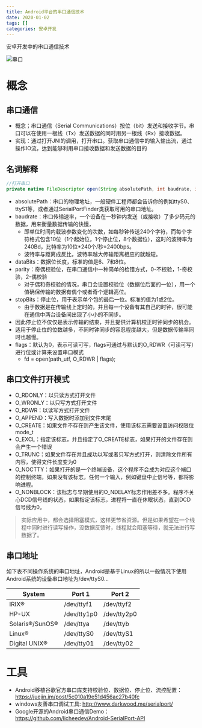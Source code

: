 ```yaml
---
title: Android平台的串口通信技术
date: 2020-01-02
tags: []
categories: 安卓开发
---
```


安卓开发中的串口通信技术
<!-- more --> 
![串口](安卓串口通信.png)

# 概念
## 串口通信
* 概念；串口通信（Serial Communications）按位（bit）发送和接收字节。串口可以在使用一根线（Tx）发送数据的同时用另一根线（Rx）接收数据。
* 实现：通过打开JNI的调用，打开串口。获取串口通信中的输入输出流，通过操作IO流，达到能够利用串口接收数据和发送数据的目的

## 名词解释
```java
//打开串口
private native FileDescriptor open(String absolutePath, int baudrate, int dataBits, int parity, int stopBits, int flags);
```
* absolutePath：串口的物理地址，一般硬件工程师都会告诉你的例如ttyS0、ttyS1等，或者通过SerialPortFinder类获取可用的串口地址。
* baudrate：串口传输速率，一个设备在一秒钟内发送（或接收）了多少码元的数据，用来衡量数据传输的快慢，
  * 即单位时间内载波参数变化的次数，如每秒钟传送240个字符，而每个字符格式包含10位（1个起始位，1个停止位，8个数据位），这时的波特率为240Bd，比特率为10位*240个/秒=2400bps。
  * 波特率与距离成反比，波特率越大传输距离相应的就越短。 
* dataBits：数据位长度，标准的值是6、7和8位。
* parity：奇偶校验位，在串口通信中一种简单的检错方式，0-不校验，1-奇校验，2-偶校验
  * 对于偶和奇校验的情况，串口会设置校验位（数据位后面的一位），用一个值确保传输的数据有偶个或者奇个逻辑高位。
* stopBits：停止位，用于表示单个包的最后一位。标准的值为1或2位。
  * 由于数据是在传输线上定时的，并且每一个设备有其自己的时钟，很可能在通信中两台设备间出现了小小的不同步。
* 因此停止位不仅仅是表示传输的结束，并且提供计算机校正时钟同步的机会。
* 适用于停止位的位数越多，不同时钟同步的容忍程度越大，但是数据传输率同时也越慢。
* flags：默认为0，表示可读可写，flags可通过与默认的O_RDWR（可读可写）进行位或计算来设置串口模式
  * fd = open(path_utf, O_RDWR | flags);

##  串口文件打开模式
* O_RDONLY：以只读方式打开文件
* O_WRONLY：以只写方式打开文件
* O_RDWR：以读写方式打开文件
* O_APPEND：写入数据时添加到文件末尾
* O_CREATE：如果文件不存在则产生该文件，使用该标志需要设置访问权限位mode_t
* O_EXCL：指定该标志，并且指定了O_CREATE标志，如果打开的文件存在则会产生一个错误
* O_TRUNC：如果文件存在并且成功以写或者只写方式打开，则清除文件所有内容，使得文件长度变为0
* O_NOCTTY：如果打开的是一个终端设备，这个程序不会成为对应这个端口的控制终端，如果没有该标志，任何一个输入，例如键盘中止信号等，都将影响进程。
* O_NONBLOCK：该标志与早期使用的O_NDELAY标志作用差不多。程序不关心DCD信号线的状态，如果指定该标志，进程将一直在休眠状态，直到DCD信号线为0。

>实际应用中，都会选择阻塞模式，这样更节省资源。但是如果希望在一个线程中同时进行读写操作，没数据反馈时，线程就会阻塞等待，就无法进行写数据了。

## 串口地址
如下表不同操作系统的串口地址，Android是基于Linux的所以一般情况下使用Android系统的设备串口地址为/dev/ttyS0...

System | Port 1 | Port 2
-- | -- | --
IRIX® | /dev/ttyf1 | /dev/ttyf2
HP-UX | /dev/tty1p0 | /dev/tty2p0
Solaris®/SunOS® | /dev/ttya | /dev/ttyb
Linux® | /dev/ttyS0 | /dev/ttyS1
Digital UNIX® | /dev/tty01 | /dev/tty02

# 工具
* Android移植谷歌官方串口库支持校验位、数据位、停止位、流控配置：https://juejin.im/post/5c010a19e51d456ac27b40fc
* windows友善串口调试工具: http://www.darkwood.me/serialport/
* Google开源的Android串口通信Demo：https://github.com/licheedev/Android-SerialPort-API

